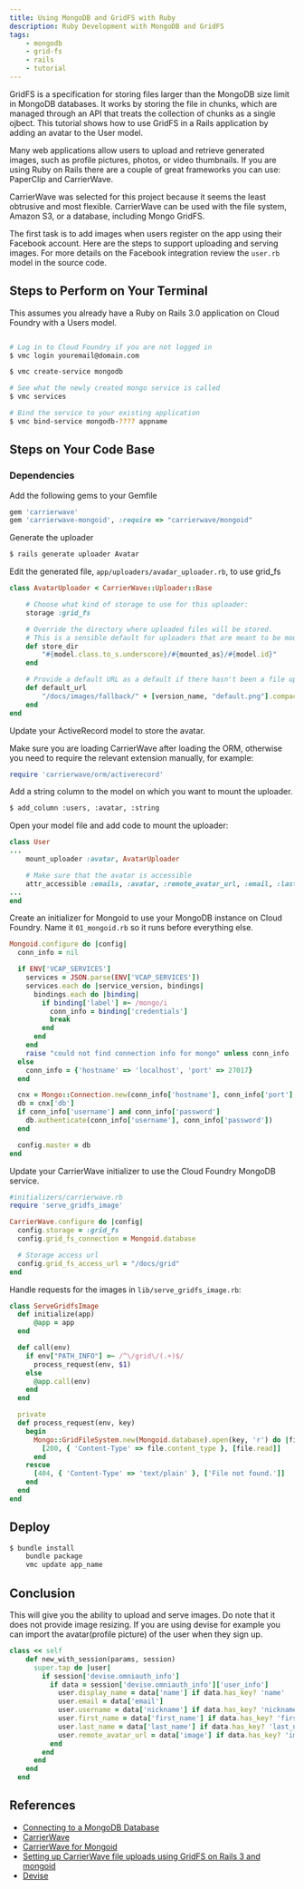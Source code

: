 ```yaml
---
title: Using MongoDB and GridFS with Ruby
description: Ruby Development with MongoDB and GridFS
tags:
    - mongodb
    - grid-fs
    - rails
    - tutorial
---
```


GridFS is a specification for storing files larger than the MongoDB size limit in MongoDB databases. It works by storing the file in chunks, which are managed through an API that treats the collection of chunks as a single ojbect. This tutorial shows how to use GridFS in a Rails application by adding an avatar to the User model.

Many web applications allow users to upload and retrieve generated images, such as profile pictures, photos, or video thumbnails. If you are using Ruby on Rails there are a couple of great frameworks you can use: PaperClip and CarrierWave.

CarrierWave was selected for this project because it seems the least obtrusive and most flexible. CarrierWave can be used with the file system, Amazon S3, or a database, including Mongo GridFS.

The first task is to add images when users register on the app using their Facebook account. Here are the steps to support uploading and serving images. For more details on the Facebook integration review the `user.rb` model in the source code.

## Steps to Perform on Your Terminal

This assumes you already have a Ruby on Rails 3.0 application on Cloud Foundry with a Users model.

```bash

# Log in to Cloud Foundry if you are not logged in
$ vmc login youremail@domain.com

$ vmc create-service mongodb

# See what the newly created mongo service is called
$ vmc services

# Bind the service to your existing application
$ vmc bind-service mongodb-???? appname

```

## Steps on Your Code Base

### Dependencies

Add the following gems to your Gemfile

``` ruby
gem 'carrierwave'
gem 'carrierwave-mongoid', :require => "carrierwave/mongoid"
```

Generate the uploader

```bash
$ rails generate uploader Avatar
```

Edit the generated file, `app/uploaders/avadar_uploader.rb`, to use grid_fs

``` ruby
class AvatarUploader < CarrierWave::Uploader::Base

    # Choose what kind of storage to use for this uploader:
    storage :grid_fs

    # Override the directory where uploaded files will be stored.
    # This is a sensible default for uploaders that are meant to be mounted:
    def store_dir
        "#{model.class.to_s.underscore}/#{mounted_as}/#{model.id}"
    end

    # Provide a default URL as a default if there hasn't been a file uploaded:
    def default_url
        "/docs/images/fallback/" + [version_name, "default.png"].compact.join('_')
    end
end
```

Update your ActiveRecord model to store the avatar.

Make sure you are loading CarrierWave after loading the ORM, otherwise you need to require the relevant extension manually, for example:

``` ruby
require 'carrierwave/orm/activerecord'
```

Add a string column to the model on which you want to mount the uploader.

```bash
$ add_column :users, :avatar, :string
```

Open your model file and add code to mount the uploader:

``` ruby
class User
...
    mount_uploader :avatar, AvatarUploader

    # Make sure that the avatar is accessible
    attr_accessible :emails, :avatar, :remote_avatar_url, :email, :last_name #....
...
end
```

Create an initializer for Mongoid to use your MongoDB instance on Cloud Foundry. Name it `01_mongoid.rb` so it runs before everything else.

``` ruby
Mongoid.configure do |config|
  conn_info = nil

  if ENV['VCAP_SERVICES']
    services = JSON.parse(ENV['VCAP_SERVICES'])
    services.each do |service_version, bindings|
      bindings.each do |binding|
        if binding['label'] =~ /mongo/i
          conn_info = binding['credentials']
          break
        end
      end
    end
    raise "could not find connection info for mongo" unless conn_info
  else
    conn_info = {'hostname' => 'localhost', 'port' => 27017}
  end

  cnx = Mongo::Connection.new(conn_info['hostname'], conn_info['port'], :pool_size => 5, :timeout => 5)
  db = cnx['db']
  if conn_info['username'] and conn_info['password']
    db.authenticate(conn_info['username'], conn_info['password'])
  end

  config.master = db
end
```

Update your CarrierWave initializer to use the Cloud Foundry MongoDB service.

``` ruby
#initializers/carrierwave.rb
require 'serve_gridfs_image'

CarrierWave.configure do |config|
  config.storage = :grid_fs
  config.grid_fs_connection = Mongoid.database

  # Storage access url
  config.grid_fs_access_url = "/docs/grid"
end
```

Handle requests for the images in `lib/serve_gridfs_image.rb`:

``` ruby
class ServeGridfsImage
  def initialize(app)
      @app = app
  end

  def call(env)
    if env["PATH_INFO"] =~ /^\/grid\/(.+)$/
      process_request(env, $1)
    else
      @app.call(env)
    end
  end

  private
  def process_request(env, key)
    begin
      Mongo::GridFileSystem.new(Mongoid.database).open(key, 'r') do |file|
        [200, { 'Content-Type' => file.content_type }, [file.read]]
      end
    rescue
      [404, { 'Content-Type' => 'text/plain' }, ['File not found.']]
    end
  end
end
```

## Deploy

```bash
$ bundle install
    bundle package
    vmc update app_name
```

## Conclusion

This will give you the ability to upload and serve images. Do note that it does not provide image resizing. If you are using devise for example you can import the avatar(profile picture) of the user when they sign up.

``` ruby
class << self
    def new_with_session(params, session)
      super.tap do |user|
        if session['devise.omniauth_info']
          if data = session['devise.omniauth_info']['user_info']
            user.display_name = data['name'] if data.has_key? 'name'
            user.email = data['email']
            user.username = data['nickname'] if data.has_key? 'nickname'
            user.first_name = data['first_name'] if data.has_key? 'first_name'
            user.last_name = data['last_name'] if data.has_key? 'last_name'
            user.remote_avatar_url = data['image'] if data.has_key? 'image'
          end
        end
      end
    end
  end
```

## References

+ [Connecting to a MongoDB Database](http://support.cloudfoundry.com/entries/20016922-connecting-to-a-mongo-db)
+ [CarrierWave](https://github.com/jnicklas/carrierwave)
+ [CarrierWave for Mongoid](https://github.com/jnicklas/carrierwave-mongoid)
+ [Setting up CarrierWave file uploads using GridFS on Rails 3 and mongoid](http://antekpiechnik.com/posts/setting-up-carrierwave-file-uploads-using-gridfs-on-rails-3-and-mongoid)
+ [Devise](https://github.com/plataformatec/devise)